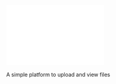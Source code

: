 <img src="./ALX_LOGO.png" style="align-items: center;" />

 A simple platform to upload and view files
